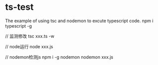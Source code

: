 # ts-test
The example of using tsc and nodemon to excute typescript code.
npm i typescript -g

// 监测修改
tsc xxx.ts -w

// node运行
node xxx.js

// nodemon检测js
npm i -g nodemon
nodemon xxx.js
